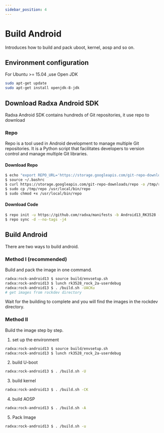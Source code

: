 ```yaml
---
sidebar_position: 4
---
```


# Build Android

Introduces how to build and pack uboot, kernel, aosp and so on.

## Environment configuration

For Ubuntu >= 15.04 ,use Open JDK

```bash
sudo apt-get update
sudo apt-get install openjdk-8-jdk

```

## Download Radxa Android SDK

Radxa Android SDK contains hundreds of Git repositories, it use repo to download 

### Repo

Repo is a tool used in Android development to manage multiple Git repositories. It is a Python script that facilitates developers to version control and manage multiple Git libraries.

#### Download Repo

```bash
$ echo "export REPO_URL='https://storage.googleapis.com/git-repo-downloads/repo'" >> ~/.bashrc
$ source ~/.bashrc
$ curl https://storage.googleapis.com/git-repo-downloads/repo -o /tmp/repo
$ sudo cp /tmp/repo /usr/local/bin/repo
$ sudo chmod +x /usr/local/bin/repo
```

#### Download Code

```bash
$ repo init -u https://github.com/radxa/manifests -b Android13_RK3528 -m radxa.xml
$ repo sync -d --no-tags -j4
```

## Build Android

There are two ways to build android.

### Method I (**recommended**)

Build and pack the image in one command.

```bash
radxa:rock-android13 $ source build/envsetup.sh
radxa:rock-android13 $ lunch rk3528_rock_2a-userdebug
radxa:rock-android13 $ . /build.sh -UACKu
# get images from rockdev directory
```

Wait for the building to complete and you will find the images in the rockdev directory.

### Method II

Build the image step by step.

1. set up the environment

```bash
radxa:rock-android13 $ source build/envsetup.sh
radxa:rock-android13 $ lunch rk3528_rock_2a-userdebug
```

2. build U-boot

```bash
radxa:rock-android13 $ . /build.sh -U
```

3. build kernel

```bash
radxa:rock-android13 $ . /build.sh -CK
```

4. build AOSP

```bash
radxa:rock-android13 $ . /build.sh -A
```

5. Pack Image

```bash
radxa:rock-android13 $ . /build.sh -u
```
